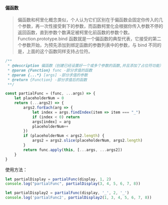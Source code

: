 #### 偏函数
> 偏函数和柯里化概念类似，个人认为它们区别在于偏函数会固定你传入的几个参数，再一次性接受剩下的参数，而函数柯里化会根据你传入参数不停的返回函数，直到参数个数满足被柯里化前函数的参数个数。    
Function.prototype.bind 函数就是一个偏函数的典型代表，它接受的第二个参数开始，为预先添加到绑定函数的参数列表中的参数，与 bind 不同的是，上面的这个函数同样支持占位符。

```javascript
/**
 * @description 偏函数（创建已经设置好一个或多个参数的函数,并且添加了占位符功能）
 * @param {Function} func -部分求值的函数
 * @param {...*} [args] -部分求值的参数
 * @return {Function} -部分求值后的函数
 **/

const partialFunc = (func, ...args) => {
    let placeholderNum = 0
    return (...args2) => {
        args2.forEach(arg => {
            let index = args.findIndex(item => item === "_")
            if (index < 0) return
            args[index] = arg
            placeholderNum++
        })
        if (placeholderNum < args2.length) {
            args2 = args2.slice(placeholderNum, args2.length)
        }
        return func.apply(this, [...args, ...args2])
    }
}
```
使用方法：
```javascript
let partialDisplay = partialFunc(display, 1, 2)
console.log("partialFunc", partialDisplay(3, 4, 5, 6, 7, 8))

let partialDisplay2 = partialFunc(display, '_', 2, '_')
console.log('partialFunc2', partialDisplay2(1, 3, 4, 5, 6, 7, 8))
```